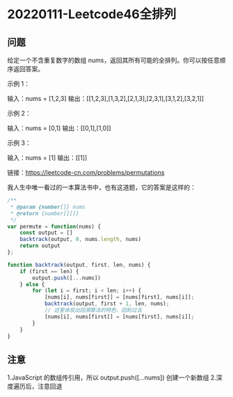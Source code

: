 # 20220111-Leetcode46全排列

## 问题

给定一个不含重复数字的数组 nums，返回其所有可能的全排列。你可以按任意顺序返回答案。

示例 1：

输入：nums = [1,2,3]
输出：[[1,2,3],[1,3,2],[2,1,3],[2,3,1],[3,1,2],[3,2,1]]

示例 2：

输入：nums = [0,1]
输出：[[0,1],[1,0]]

示例 3：

输入：nums = [1]
输出：[[1]]

链接：https://leetcode-cn.com/problems/permutations

我人生中唯一看过的一本算法书中，也有这道题，它的答案是这样的：


```JavaScript
/**
 * @param {number[]} nums
 * @return {number[][]}
 */
var permute = function(nums) {
    const output = []
    backtrack(output, 0, nums.length, nums)
    return output
};

function backtrack(output, first, len, nums) {
    if (first == len) {
        output.push([...nums])
    } else {
        for (let i = first; i < len; i++) {
            [nums[i], nums[first]] = [nums[first], nums[i]];
            backtrack(output, first + 1, len, nums);
            // 这里体现出回溯算法的特色，回到过去
            [nums[i], nums[first]] = [nums[first], nums[i]];
        }    
    }
}
```

 

## 注意

1.JavaScript 的数组传引用，所以 output.push([...nums]) 创建一个新数组
2.深度遍历后，注意回退
















